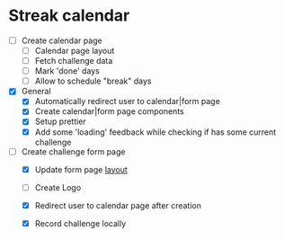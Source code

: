 # Streak calendar

* [ ] Create calendar page
  * [ ] Calendar page layout
  * [ ] Fetch challenge data
  * [ ] Mark 'done' days
  * [ ] Allow to schedule "break" days
* [x] General
  * [x] Automatically redirect user to calendar|form page
  * [x] Create calendar|form page components
  * [x] Setup prettier
  * [x] Add some 'loading' feedback while checking if has some current challenge
* [ ] Create challenge form page
  * [x] Update form page [layout](https://www.figma.com/file/hD95VJ1E2uOcWqIz8qIkqX/Streak-Calendar?node-id=0%3A1)
  * [ ] Create Logo
  * [x] Redirect user to calendar page after creation
  * [x] Record challenge locally 
  